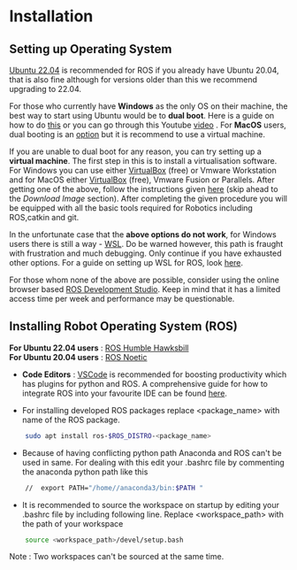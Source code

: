 # Installation

## Setting up Operating System

[Ubuntu 22.04](https://ubuntu.com/download/desktop) is recommended for ROS if you already have Ubuntu 20.04, that is also fine although for versions older than this we recommend upgrading to 22.04.

For those who currently have **Windows** as the only OS on their machine, the best way to start using Ubuntu would be to **dual boot**. Here is a guide on how to do [this](https://itsfoss.com/install-ubuntu-1404-dual-boot-mode-windows-8-81-uefi/) or you can go through this Youtube [video](https://www.youtube.com/watch?v=-iSAyiicyQY) . For **MacOS** users, dual booting is an  [option](https://youtu.be/CNk-ftc-qRI) but it is recommend to use a virtual machine.

If you are unable to dual boot for any reason, you can try setting up a **virtual machine**. The first step in this is to install a virtualisation software. For Windows you can use either [VirtualBox](https://www.virtualbox.org/) (free) or Vmware Workstation and for MacOS either [VirtualBox](https://www.virtualbox.org/) (free),
Vmware Fusion or Parallels. After getting one of the above, follow the instructions given [here](https://ethz.ch/content/dam/ethz/special-interest/mavt/robotics-n-intelligent-systems/rsl-dam/ROS2020/CoursePreparation.pdf) (skip ahead to the *Download Image* section). After completing the given procedure you will be equipped with all the basic tools required for Robotics including ROS,catkin and git.

In the unfortunate case that the **above options do not work**, for Windows users there is still a way - [WSL](https://ubuntu.com/wsl). Do be warned however, this path is fraught with frustration and much debugging. Only continue if you have exhausted other options. For a guide on setting up WSL for ROS, look [here](https://janbernloehr.de/2017/06/10/ros-windows). 

For those whom none of the above are possible, consider using the online browser based [ROS Development Studio](https://www.theconstructsim.com/). Keep in mind that it has a limited access time per week and performance may be questionable.

## Installing Robot Operating System (ROS)

**For Ubuntu 22.04 users** :  [ROS Humble Hawksbill](https://docs.ros.org/en/humble/Installation/Ubuntu-Install-Debians.html)     
**For Ubuntu 20.04 users** :  [ROS Noetic](http://wiki.ros.org/noetic/Installation/Ubuntu)


* **Code Editors** : [VSCode](https://code.visualstudio.com/) is recommended for boosting productivity​ which has plugins for python and ROS. A comprehensive guide for how to integrate ROS into your favourite IDE can be found [​here](http://wiki.ros.org/IDEs)​.

  
* For installing developed ROS packages replace <package_name> with name of the ROS package.

```bash
	sudo apt install ros-$ROS_DISTRO-<package_name>
```

* Because of having conflicting python path Anaconda and ROS can't be used in same. For dealing with this edit your
.bashrc  file by commenting the anaconda python path like this

```bash
	//  export PATH="/home//anaconda3/bin:$PATH "
```

* It is recommended to source the workspace on startup by editing your .bashrc file by including following line. Replace <workspace_path> with the path of your workspace

```bash
	source <workspace_path>/devel/setup.bash
```

Note : Two workspaces can't be sourced at the same time.




